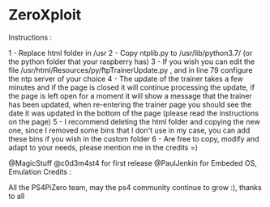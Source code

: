 # ZeroXploit
Instructions :

1 - Replace html folder in /usr
2 - Copy ntplib.py to /usr/lib/python3.7/ (or the python folder that your raspberry has)
3 - If you wish you can edit the file /usr/html/Resources/py/ftpTrainerUpdate.py , and in line 79 configure the ntp server of your choice
4 - The update of the trainer takes a few minutes and if the page is closed it will continue processing the update, if the page is left open for a moment it will show a message that the trainer has been updated, when re-entering 
    the trainer page you should see the date it was updated in the bottom of the page (please read the instructions on the page)
5 - I recommend deleting the html folder and copying the new one, since I removed some bins that I don't use in my case, you can add these bins if you wish in the custom folder
6 - Are free to copy, modify and adapt to your needs, please mention me in the credits =)


@MagicStuff
@c0d3m4st4 for first release
@PaulJenkin for Embeded OS, Emulation
Credits : 

All the PS4PiZero team, may the ps4 community continue to grow :), thanks to all


